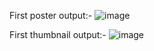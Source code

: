 First poster output:-
![image](https://github.com/user-attachments/assets/f51f4274-0e6b-4c31-9448-0f24e4027b2e)

First thumbnail output:-
![image](https://github.com/user-attachments/assets/85120798-3327-481d-a92a-396521c77c71)
